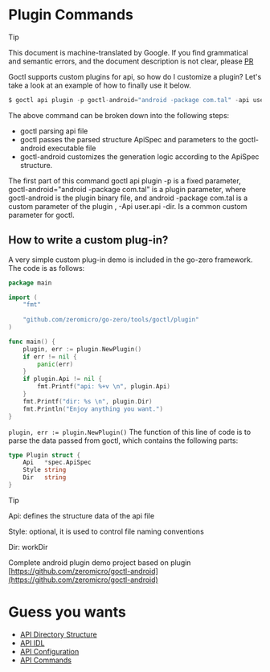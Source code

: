 # Plugin Commands
> [!TIP]
> This document is machine-translated by Google. If you find grammatical and semantic errors, and the document description is not clear, please [PR](doc-contibute.md)

Goctl supports custom plugins for api, so how do I customize a plugin? Let's take a look at an example of how to finally use it below.
```go
$ goctl api plugin -p goctl-android="android -package com.tal" -api user.api -dir .
```

The above command can be broken down into the following steps:
* goctl parsing api file
* goctl passes the parsed structure ApiSpec and parameters to the goctl-android executable file
* goctl-android customizes the generation logic according to the ApiSpec structure. 

The first part of this command goctl api plugin -p is a fixed parameter, goctl-android="android -package com.tal" is a plugin parameter, where goctl-android is the plugin binary file, and android -package com.tal is a custom parameter of the plugin , -Api user.api -dir. Is a common custom parameter for goctl.
## How to write a custom plug-in?
A very simple custom plug-in demo is included in the go-zero framework. The code is as follows:
```go
package main

import (
    "fmt"
    
    "github.com/zeromicro/go-zero/tools/goctl/plugin"
)

func main() {
    plugin, err := plugin.NewPlugin()
    if err != nil {
        panic(err)
    }
    if plugin.Api != nil {
        fmt.Printf("api: %+v \n", plugin.Api)
    }
    fmt.Printf("dir: %s \n", plugin.Dir)
    fmt.Println("Enjoy anything you want.")
}
```

`plugin, err := plugin.NewPlugin()` The function of this line of code is to parse the data passed from goctl, which contains the following parts:

```go
type Plugin struct {
    Api   *spec.ApiSpec
    Style string
    Dir   string
}
```
> [!TIP]
> Api: defines the structure data of the api file
> 
> Style: optional, it is used to control file naming conventions
> 
> Dir: workDir


Complete android plugin demo project based on plugin
[https://github.com/zeromicro/goctl-android](https://github.com/zeromicro/goctl-android)

# Guess you wants
* [API Directory Structure](api-dir.md)
* [API IDL](api-grammar.md)
* [API Configuration](api-config.md)
* [API Commands](goctl-api.md)
